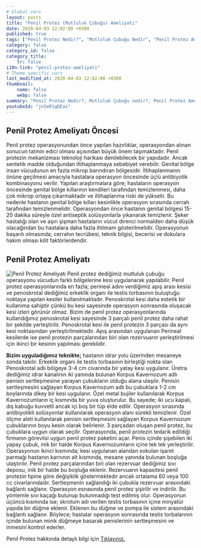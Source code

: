 ```yaml
---
# Global vars
layout: posts
title: "Penil Protez (Mutluluk Çubuğu) Ameliyatı"
date: 2020-04-03 12:02:00 +0300
published: true
tags: ["Penil Protez Nedir?", "Mutluluk Çubuğu Nedir", "Penil Protez Ameliyatı ne zaman yapılır", "Penil Protez Ameliyatı Öncesi", "Penil Protez Ameliyatı","penil protez ameliyatı sonrası" , "mutluluk çubuğu ameliyatı" , "Sertleşme sorunu tedavi", "İktidarsızlık tedavi", " sertleşme sorunu çözüm" , "mutluluk çubuğu", "penil protez",  "penil protez" , "mutluluk çubuğu" , "mutluluk çubuğu ameliyat öncesi" , "penil protez nasıl takılır" , "penil protez ameliyatı nasıl yapılır" , "penil protez enfeksiyon" ]
category: false
category_id: false
category_title:
    tr: false
i18n-link: "penil-protez-ameliyati"
# Theme specific vars
last_modified_at: 2020-04-03 12:02:00 +0300
thumbnail:
    name: false
    webp: false
summary: "Penil Protez Nedir?, Mutluluk Çubuğu nedir?, Penil Protez Ameliyatı Hangi Durumlarda Yapılır?, Penil Protez Ameliyatı Öncesi, Penil Protez Ameliyatı, Sertleşme sorunu, Mutluluk çubuğu, Sertleşme sorunu tedavisi"
youtubeId: "jn5eR1gDEas"
---
```






## Penil Protez Ameliyatı Öncesi

Penil protez operasyonundan önce yapılan hazırlıklar, operasyondan alınan sonucun tatmin edici olması açısından büyük önem taşımaktadır. Penil protezin mekanizması teknoloji harikası denilebilecek bir yapıdadır. Ancak sentetik madde olduğundan iltihaplanmaya sebebiyet verebilir. Genital bölge insan vücudunun en fazla mikrop barındıran bölgesidir. İltihaplanmanın önüne geçilmesi amacıyla hastalara operasyon öncesinde üçlü antibiyotik kombinasyonu verilir. Yapılan araştırmalara göre; hastaların operasyon öncesinde genital bölge kıllarının kendileri tarafından temizlenmesi, daha çok mikrop ortaya çıkarmaktadır ve iltihaplanma riski de yükselir. Bu nedenle hastanın genital bölge kılları kesinlikle operasyon sırasında cerrah tarafından temizlenmelidir. Operasyondan önce hastanın genital bölgesi 15-20 dakika süreyle özel antiseptik solüsyonlarla yıkanarak temizlenir. Şeker hastalığı olan ve aşırı şişman hastaların vücut direnci normalden daha düşük olacağından bu hastalara daha fazla ihtimam gösterilmelidir. Operasyonun başarılı olmasında; cerrahın tecrübesi, teknik bilgisi, becerisi ve dokulara hakim olması kilit faktörlerdendir.

## Penil Protez Ameliyatı

![Penil Protez Ameliyatı](/assets/img/penilprotez.jpeg)
Penil protez dediğimiz mutluluk çubuğu operasyonu vücudun farklı bölgelerine kesi uygulanarak yapılabilir. Penil protez operasyonlarında en fazla; perineal adını verdiğimiz apış arası kesisi ve penoskrotal dediğimiz erkeklik organı ile testis torbasının buluştuğu noktaya yapılan kesiler kullanılmaktadır. Penoskrotal kesi daha estetik bir kullanıma sahiptir çünkü bu kesi sayesinde operasyon sonrasında oluşacak kesi izleri görünür olmaz. Bizim de penil protez operasyonlarında kullandığımız penoskrotal kesi sayesinde 3 parçalı penil protez daha rahat bir şekilde yerleştirilir. Penoskrotal kesi ile penil protezin 3 parçası da aynı kesi noktasından yerleştirilmektedir. Apış arasından uygulanan Perineal kesilerde ise penil protezin parçalarından biri olan rezervuarın yerleştirilmesi için ikinci bir kesinin yapılması gereklidir.

**Bizim uyguladığımız teknikte;** hastanın idrar yolu üzerinden mesaneye sonda takılır. Erkeklik organı ile testis torbasının birleştiği nokta olan Penoskrotal adlı bölgeye 3-4 cm civarında bir yatay kesi uygulanır. Üretra dediğimiz idrar kanalının iki yanında bulunan Korpus Kavernozum adlı penisin sertleşmesine yarayan çubukların olduğu alana ulaşılır. Penisin sertleşmesini sağlayan Korpus Kavernozum adlı bu çubuklara 1-2 cm boylarında dikey bir kesi uygulanır. Özel metal bujiler kullanılarak Korpus Kavernozumların iç kısmında bir yuva oluşturulur. Bu sayede; iki ucu kapalı, dış kabuğu kuvvetli ancak içi boş bir tüp elde edilir. Operasyon sırasında antibiyotikli solüsyonlar kullanılarak operasyon alanı sürekli temizlenir. Özel ölçme aleti kullanılarak penisin sertleşmesini sağlayan Korpus Kavernozum çubuklarının boyu kesin olarak belirlenir. 3 parçadan oluşan penil protez, bu çubuklara uygun olarak seçilir. Operasyonda, penil protezin tedarik edildiği firmanın görevlisi uygun penil protez paketini açar. Penis içinde şişebilen iki yapay çubuk, inik bir halde Korpus Kavernozumların içine tek tek yerleştirilir. Operasyonun ikinci kısmında; kesi uygulanan alandan sokulan işaret parmağı hastanın karnının alt kısmında, mesane yanında bulunan boşluğa ulaştırılır. Penil protez parçalarından biri olan rezervuar dediğimiz sıvı deposu, inik bir halde bu boşluğa eklenir. Rezervuarın kapasitesi penil protezin tipine göre değişiklik göstermektedir ancak ortalama 60 veya 100 cc civarlarındadır. Sertleşmenin sağlandığı iki çubukla rezervuar arasındaki bağlantı sağlanır. Operasyon esnasında penil protez şişirilir ve indirilir. Bu yöntemle sıvı kaçağı bulunup bulunmadığı test edilmiş olur. Operasyonun üçüncü kısmında ise; skrotum adı verilen testis torbasının içine minyatür yapıda bir düğme eklenir. Eklenen bu düğme ve pompa ile sistem arasındaki bağlantı sağlanır. Böylece; hastalar operasyon sonrasında testis torbalarının içinde bulunan minik düğmeye basarak penislerinin sertleşmesini ve inmesini kontrol ederler.


Penil Protez hakkında detaylı bilgi için [Tıklayınız.](https://www.onoluroloji.com/penil-protez-mutluluk-cubugu)
